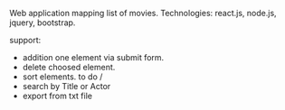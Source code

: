 Web application mapping list of movies. 
Technologies: react.js, node.js, jquery, bootstrap.

 support:
  - addition one element via submit form.
  - delete choosed element.
  - sort elements.
  to do /
  - search by Title or Actor
  - export from txt file
   